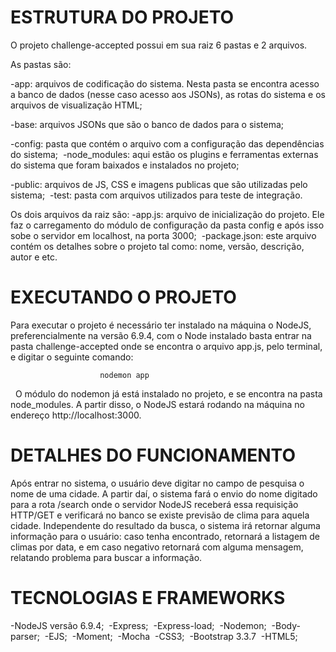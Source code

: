 # ESTRUTURA DO PROJETO

O projeto challenge-accepted possui em sua raiz 6 pastas e 2 arquivos. 

As pastas são: 

-app: arquivos de codificação do sistema. Nesta pasta se encontra acesso a banco de dados (nesse caso acesso aos JSONs), as rotas do sistema e os arquivos de visualização HTML; 

-base: arquivos JSONs que são o banco de dados para o sistema;

-config: pasta que contém o arquivo com a configuração das dependências do sistema; 
-node_modules: aqui estão os plugins e ferramentas externas do sistema que foram baixados e instalados no projeto;

-public: arquivos de JS, CSS e imagens publicas que são utilizadas pelo sistema; 
-test: pasta com arquivos utilizados para teste de integração.


Os dois arquivos da raiz são:
-app.js: arquivo de inicialização do projeto. Ele faz o carregamento do módulo de configuração da pasta config e após isso sobe o servidor em localhost, na porta 3000; 
-package.json: este arquivo contém os detalhes sobre o projeto tal como: nome, versão, descrição, autor e etc.



# EXECUTANDO O PROJETO

Para executar o projeto é necessário ter instalado na máquina o NodeJS, preferencialmente na versão 6.9.4, com o Node instalado basta entrar na pasta challenge-accepted onde se encontra o arquivo app.js, pelo terminal, e digitar o seguinte comando:

						nodemon app 
 
O módulo do nodemon já está instalado no projeto, e se encontra na pasta node_modules. A partir disso, o NodeJS estará rodando na máquina no endereço http://localhost:3000.



# DETALHES DO FUNCIONAMENTO

Após entrar no sistema, o usuário deve digitar no campo de pesquisa o nome de uma cidade. A partir daí, o sistema fará o envio do nome digitado para a rota /search onde o servidor NodeJS receberá essa requisição HTTP/GET e verificará no banco se existe previsão de clima para aquela cidade. Independente do resultado da busca, o sistema irá retornar alguma informação para o usuário: caso tenha encontrado, retornará a listagem de climas por data, e em caso negativo retornará com alguma mensagem, relatando problema para buscar a informação. 



# TECNOLOGIAS E FRAMEWORKS

-NodeJS versão 6.9.4; 
-Express; 
-Express-load; 
-Nodemon; 
-Body-parser; 
-EJS; 
-Moment; 
-Mocha 
-CSS3; 
-Bootstrap 3.3.7 
-HTML5; 
